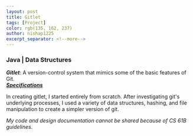 ```yaml
---
layout: post
title: Gitlet
tags: [Project]
color: rgb(135, 162, 237)
author: nishap1225
excerpt_separator: <!--more-->
---
```

### Java | Data Structures   
<!--more-->

***Gitlet***: A version-control system that mimics some of the basic features of  Git.   
[***Specifications***](https://inst.eecs.berkeley.edu/~cs61b/sp20/materials/proj/proj3/index.html)  

In creating gitlet, I started entirely from scratch. After investigating git's underlying processes, I used a variety of data structures, hashing, and file manipulation to create a simpler version of git.

*My code and design documentation cannot be shared because of CS 61B guidelines.*
